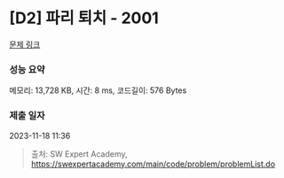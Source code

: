 # [D2] 파리 퇴치 - 2001 

[문제 링크](https://swexpertacademy.com/main/code/problem/problemDetail.do?contestProbId=AV5PzOCKAigDFAUq) 

### 성능 요약

메모리: 13,728 KB, 시간: 8 ms, 코드길이: 576 Bytes

### 제출 일자

2023-11-18 11:36



> 출처: SW Expert Academy, https://swexpertacademy.com/main/code/problem/problemList.do